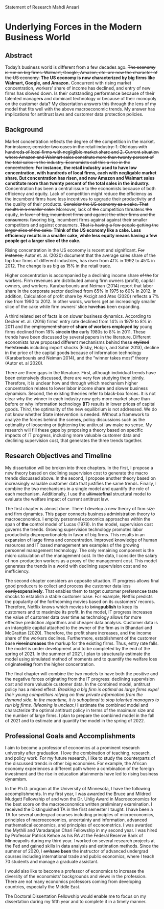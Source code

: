 Statement of Research Mahdi Ansari

# Underlying Forces in the Modern Business World

## Abstract
Today’s business world is different from a few decades ago. 
~~The economy is run on big firms. Walmart, Google, Amazon, etc. are now the character of the US economy.~~
**The US economy is now characterized by big firms like Walmart, Google, and Amazon.**
Concurrent with rising market concentration, workers’ share of income has declined, and entry of new firms has slowed down. 
Is their outstanding performance because of their talented manager**s** and
dominant technology or because of their monopoly on ~~the~~ customer data? 
My dissertation answers this through the lens of my model that fits well with the above macroeconomic trends.
My answer has implications for antitrust laws and customer data protection policies.


## Background
Market concentration reflects the degree of ~~the~~ competition in the market. 
~~For instance, consider two cases in the retail industry: 1. Old days with hundreds of local firms with negligible market share and 2. Current situation where Amazon and Walmart sales constitute more than twenty percent of the total sales in the industry. Economists call this a rise in the concentration.~~
**For instance, the retail industry used to have low concentration, with hundreds of local firms, each with negligable market share. But concentration has risen, and now Amazon and Walmart sales constitute more than twenty percent of the total sales in the industry.**
Concentration has been a central issue to ~~the~~ economists because of both efficiency and equity.
Lack of competition might reduce ~~the~~ efficiency as the incumbent firms have less incentive~~s~~ to upgrade their productivity and the quality of their products. 
~~Consider the US economy as a cake. That results in a smaller cake.~~
Moreover, lack of ~~the~~ competition threatens ~~the~~ equity,
~~in favor of big, incumbent firms and against the other firms and the consumers.~~
favoring big, incumbent firms against against their smaller competitors and against consumers.
~~That is having a few people getting the larger slice of the cake.~~
**Think of the US economy like a cake. Less efficiency results in a smaller cake, while less equity means having a few people get a larger slice of the cake.**

Rising concentration in the US economy is recent and significant. 
~~For instance,~~ Autor et. al. (2020) 
document that the average sales share of the top four firms of different industries, has
risen from 41% in 1992 to 45% in 2012. 
The change is as big as 15% in the retail trade.

Higher concentration is accompanied by a declining income share ~~of the~~ for workers. 
Firm revenues are distributed among firm owners (profit), capital owners, and workers. Karabarbounis and Neiman (2014) report that labor share in the corporate sector declined from 65% in 1975 to 60% in 2012. 
In addition, Calculation of profit share by Akcigit and Ates (2020) reflects a 7%
rise from 1990 to 2012. 
In other words, workers get an increasingly smaller slice of the cake
while firm owners’ slice ~~have~~**has** been expanding.

A third related set of facts is on slower business dynamics. According to Decker et. al.
(2016) firms’ entry rate declined from 14% in 1979 to 8% in 2011 and the ~~employment share of~~ **share of workers employed by**
young firms declined from 18% ~~since~~**in the** early 1980s to 8% in 2011.
These trends have been discussed by several papers in the literature. Different economists
have proposed different mechanisms behind these ~~stylized facts~~**trends** including import shocks (Elsby,
Hobjin, and Sahin 2013), decline in the price of the capital good**s** because of information
technology (Karabarbounis and Neiman 2014), and the “winner takes most” theory (Autor et. al
2020).

There are three gaps in the literature. First, although individual trends have been
extensively discussed, there are very few studying them jointly. Therefore, it is unclear how and
through which mechanism higher concentration relates to lower labor income share and slower
business dynamism. Second, the existing theories refer to black-box forces. It is not clear why
the winner in each industry now gets more market share than before or why information
technology **(IT)** results in lower price**s** of capital goods. Third, the optimality of the new equilibrium is
not addressed. We do not know whether State intervention is needed. Without a framework to
analyze the forces behind the scene**s**, policy discussions such as the optimality of loosening or
tightening ~~the~~ antitrust law make no sense. My research will fill these gaps by proposing a theory
based on specific impacts of IT progress, including more valuable customer data and declining
supervision cost, that generates the three trends together.


## Research Objectives and Timeline

My dissertation will be broken into three chapters. In the first, I propose a new theory
based on declining supervision cost to generate the macro trends discussed above. In the second,
I propose another theory based on increasingly valuable customer data that justifies the same
trends. Finally, I combine the two mechanisms in a single model and quantify the role of each
mechanism. Additionally, I use the ~~ultimate~~**final** structural model to evaluate the welfare impact of
current antitrust law.

The first chapter is almost done. There I develop a new theory of firm size and firm
dynamics. This paper connects business administration theory to macroeconomics. I employ
personnel economics approaches within the span of **the** control model of Lucas (1978). In the model,
supervision cost governs the trends. Growing supervision technology promotes labor
productivity disproportionately in favor of big firms. This results in an expansion of large firms
and concentration. Improved knowledge of human resources and IT based management are
examples of the growing personnel management technology. The only remaining component is
the micro calculation of the management cost. In the data, I consider the salary of non-production
workers as a proxy of the management cost. This model generates the trends in a world with
declining supervision cost and no inefficiency.

The second chapter considers an opposite situation. IT progress allows final good
producers to collect and process ~~the~~ customer data less ~~costly~~**expensively**. That enables them to target
customer preference~~s~~ taste shocks to establish a stable customer base. For example, Netflix
predicts the popularity of ~~the~~ forthcoming movies based on its customers’ records. Therefore,
Netflix knows which movies to ~~bring~~**publish** to keep its customers and to maximize its profit. In the
model, IT progress increases the value of customer data over time as technology allows for more
effective prediction algorithms and cheaper data analysis. Customer data is an intangible capital
attached to the owner of the firm as in Bhandari and McGrattan (2020). Therefore, the profit
share increases, and the income share of the workers declines. Furthermore, establishment of the
customer base ~~rises~~**increases** the markup for the existing firms. Thus, entry rate falls. The model is under
development and to be completed by the end of the spring of 2021. In the summer of 2021, I plan
to structurally estimate the model using simulated method of moments and to quantify the
welfare loss originat~~ed~~**ing** from the higher concentration.

The final chapter will combine the two models to have both the positive and the negative
forces originating from the IT progress: declining supervision cost and more valuable customer
data. 
In the combined model, antitrust policy has a mixed effect. 
*Breaking a big firm is optimal as large firms expel their young competitors relying on their private information from the demand side. In the meantime, it is suboptimal to stop talented managers to run big firms. (Meaning is unclear.)* 
I estimate the combined model and characterize the optimal antitrust policy in terms of the
maximum size and the number of large firms. I plan to prepare the combined model in the fall of
2021 and to estimate and quantify the model in the spring of 2022.


## Professional Goals and Accomplishments

I aim to become a professor of economics at a prominent research university after
graduation. I love the combination of teaching, research, and policy work. For my future
research, I like to study the counterparts of the discussed trends in other big economies. For
example, the African economy experiences a different path where a combination of the foreign
investment and the rise in education attainments have led to rising business dynamism.

In the Ph.D. program at the University of Minnesota, I have the following
accomplishments. In my first year, I was awarded the Bruce and Mildred Mudgett Fellowship of
and won the Dr. Uhlig Award in Macroeconomics for the best score on the macroeconomics
written preliminary examination. I received the Distinguished TA in the first semester I taught. I have been a TA for several undergrad courses including principles of microeconomics, principles
of macroeconomics, uncertainty and information, advanced mathematical economics, and
principles of econometrics. I was awarded the Mythili and Varadarajan Chari Fellowship in my
second year. I was hired by Professor Patrick Kehoe as his RA at the Federal Reserve Bank of
Minneapolis during my third year. I worked on several research projects at the Fed and gained
skills in data analysis and estimation methods. Since the summer of 2020, I ~~am~~**have been** the instructor of
advanced undergrad courses including international trade and public economics, where I teach
70 students and manage a graduate assistant.

I would also like to become a professor of economics to increase the diversity of the
economists’ backgrounds and views in the profession. There are not many economics professors
coming from developing countries, especially the Middle East.

The Doctoral Dissertation Fellowship would enable me to focus on my dissertation
during my fifth year and to complete it in a timely manner.